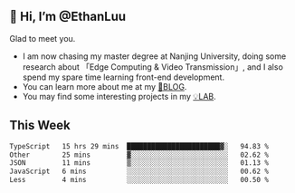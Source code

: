 ## 👋 Hi, I’m @EthanLuu

Glad to meet you.

- I am now chasing my master degree at Nanjing University, doing some research about 「Edge Computing & Video Transmission」, and I also spend my spare time learning front-end development.
- You can learn more about me at my [📝BLOG](https://blog.ethanloo.cn).
- You may find some interesting projects in my [💡LAB](https://lab.ethanloo.cn).

## This Week
<!--START_SECTION:waka-->

```txt
TypeScript   15 hrs 29 mins  ███████████████████████▓░   94.83 %
Other        25 mins         ▓░░░░░░░░░░░░░░░░░░░░░░░░   02.62 %
JSON         11 mins         ▒░░░░░░░░░░░░░░░░░░░░░░░░   01.13 %
JavaScript   6 mins          ░░░░░░░░░░░░░░░░░░░░░░░░░   00.62 %
Less         4 mins          ░░░░░░░░░░░░░░░░░░░░░░░░░   00.50 %
```

<!--END_SECTION:waka-->
